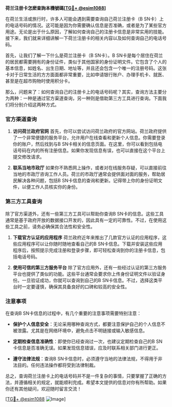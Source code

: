 **荷兰注册卡怎麽查詢本機號碼[[TG💪+ @esim1088](https://t.me/s/esim1088)]**

在荷兰生活或旅行时，许多人可能会遇到需要查询自己荷兰注册卡（B SN卡）上的电话号码的情况。这可能是因为你需要确认信息是否准确，或者是为了某些官方用途。无论是出于什么原因，了解如何查询自己的注册卡信息是非常实用的技能。接下来，我们就来详细讲解一下荷兰注册卡的相关内容以及如何查询自己的电话号码。

首先，让我们了解一下什么是荷兰注册卡（B SN卡）。B SN卡是每个居住在荷兰的居民都需要拥有的身份证件，类似于其他国家的身份证明文件。它包含了个人的基本信息，如姓名、出生日期、地址等，并且还会包含一个唯一的注册号码。这张卡对于日常生活的方方面面都非常重要，比如申请银行账户、办理手机卡、就医、甚至是在超市购物时使用积分卡。

那么，问题来了：如何查询自己的注册卡上的电话号码呢？其实，查询方法主要分为两种：一种是通过官方渠道查询，另一种则是借助第三方工具进行查询。下面我们将分别介绍这两种方式。

### 官方渠道查询

1. **访问荷兰政府官网**
   首先，你可以尝试访问荷兰政府的官方网站。荷兰政府提供了一个非常便捷的服务平台，允许用户在线查看和更新个人信息。你需要登录你的账户，然后找到与B SN卡相关的信息页面。在这里，你可以看到包括电话号码在内的所有注册信息。如果你发现信息有误，也可以直接在这个平台上提交修改请求。

2. **联系当地市政厅**
   如果你不熟悉网上操作，或者对在线服务存疑，可以直接前往当地的市政厅咨询工作人员。荷兰的市政厅通常会提供面对面的服务，帮助居民解决各种问题，包括B SN卡信息的查询和更新。记得带上你的身份证明文件，以便工作人员核实你的身份。

### 第三方工具查询

除了官方渠道外，还有一些第三方工具可以帮助你查询B SN卡的信息。这些工具通常是基于政府开放的数据接口开发的，因此具有一定的可靠性。不过，在使用这些工具之前，请务必确保其合法性和安全性。

1. **下载官方认证的应用程序**
   荷兰政府近年来推出了几款官方认证的应用程序，这些应用程序可以让你随时随地查看自己的B SN卡信息。下载并安装这些应用程序后，按照提示完成注册和登录步骤，即可轻松查询到你的注册卡信息，包括电话号码。

2. **使用可信的第三方服务平台**
   除了官方应用外，还有一些经过认证的第三方服务平台也提供了类似的功能。这些平台通常会要求你上传身份证明文件以验证身份。一旦验证成功，你就可以查询到自己的B SN卡信息。不过，选择这类平台时一定要谨慎，确保其具备良好的口碑和较高的安全性。

### 注意事项

在查询B SN卡信息的过程中，有几个重要的注意事项需要特别注意：

- **保护个人信息安全**：无论采用哪种查询方式，都要注意保护自己的个人信息不被泄露。尤其是在网络环境中，避免点击不明链接或输入敏感信息。
  
- **定期检查信息准确性**：即使你已经查询过一次，也建议定期检查自己的B SN卡信息是否准确无误。如果发现信息错误，应及时联系相关部门进行更正。

- **遵守法律法规**：查询B SN卡信息时，必须遵守当地的法律法规，不得用于非法目的。任何违法操作都将受到法律制裁。

总之，查询荷兰注册卡上的电话号码并不是一件复杂的事情，只要掌握了正确的方法，并遵循相关的规定，就能顺利完成。希望本文提供的信息对你有所帮助。如果你还有其他疑问，欢迎随时留言交流！

[[TG💪+ @esim1088](https://t.me/s/esim1088) ![Image](https://i.postimg.cc/4NQfJmqS/Snipaste-2025-05-13-00-14-12.png)]